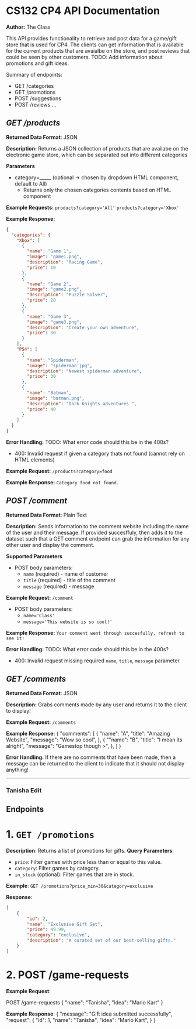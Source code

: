 
# CS132 CP4 API Documentation
**Author:** The Class

This API provides functionality to retrieve and post data for a game/gift store that is used for CP4.
The clients can get information that is available for the current products that are avaialbe on the store, and post reviews that could be seen by other customers. 
TODO: Add information about promotions and gift ideas. 

Summary of endpoints:
* GET /categories
* GET /promotions
* POST /suggestions
* POST /reviews
...

## *GET /products*
**Returned Data Format**: JSON

**Description:**
Returns a JSON collection of products that are availabe on the electronic game store, which can 
be separated out into different categories

**Parameters**
* category=_____ (optional -> chosen by dropdown HTML component, default to All)
  * Returns only the chosen categories contents based on HTML component

**Example Requests:** 
`products?category='All'`
`products?category='Xbox'`

**Example Response:**
```json
{
  "categories": {
    "Xbox": [
      {
        "name": "Game 1",
        "image": "game1.png",
        "description": "Racing Game",
        "price": 10
      },
      {
        "name": "Game 2",
        "image": "game2.png",
        "description": "Puzzle Solver",
        "price": 20
      },
      {
        "name": "Game 3",
        "image": "game3.png",
        "description": "Create your own adventure",
        "price": 30
      }
    ],
    "PS4": [
      {
        "name": "Spiderman",
        "image": "spiderman.jpg",
        "description": "Newest spiderman adventure",
        "price": 30
      },
      {
        "name": "Batman",
        "image": "batman.png",
        "description": "Dark Knights adventures ",
        "price": 40
      }
    ]
  }
}
```

**Error Handling:**
TODO: What error code should this be in the 400s?
* 400: Invalid request if given a category thats not found (cannot rely on HTML elements)

**Example Request:** `/products?category=food`

**Example Response:**
```Category food not found.```

## *POST /comment*
**Returned Data Format**: Plain Text

**Description:** 
Sends information to the comment website including the name of the user and their message. 
If provided succesffuly, then adds it to the dataset such that a GET comment endpoint can
grab the information for any other user and display the comment. 

**Supported Parameters**
* POST body parameters: 
  * `name` (required) - name of customer
  * `title` (required) - title of the comment
  * `message` (required) - message

**Example Request:** `/comment`
* POST body parameters: 
  * `name='Class'`
  * `message='This website is so cool!'`

**Example Response:**
```Your comment went through succesfully, refresh to see it!```

**Error Handling:**
TODO: What error code should this be in the 400s?
* 400: Invalid request missing required `name`, `title`, `message` parameter.

## *GET /comments*
**Returned Data Format**: JSON

**Description:** 
Grabs comments made by any user and returns it to the client to display!

**Example Request:** `/comments`

**Example Response:**
{
    "comments": [
      {
        "name": "A",
        "title": "Amazing Website",
        "message": "Wow so cool",
      },
      {
        ""name": "B",
        "title": "I mean its alright",
        "message": "Gamestop though >",
      },
    ]
}

**Error Handling:**
If there are no comments that have been made, then a message can be
returned to the client to indicate that it should not display anything!


-----

### Tanisha Edit

## Endpoints

# 1. `GET /promotions`
**Description**: Returns a list of promotions for gifts.
**Query Parameters**:
- `price`: Filter games with price less than or equal to this value.
- `category`: Filter games by category.
- `in_stock` (optional): Filter games that are in stock.

**Example**:
`GET /promotions?price_min=30&category=exclusive`

**Response**:
```json
[
    {
        "id": 2,
        "name": "Exclusive Gift Set",
        "price": 49.99,
        "category": "exclusive",
        "description": "A curated set of our best-selling gifts."
    }
]
```

# 2. POST /game-requests

**Example Request**:

POST /game-requests
{
    "name": "Tanisha",
    "idea": "Mario Kart"
}

**Example Response**:
{
    "message": "Gift idea submitted successfully",
    "request": {
        "id": 1,
        "name": "Tanisha",
        "idea": "Mario Kart",
    }
}


